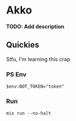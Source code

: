 # Akko

**TODO: Add description**

## Quickies
Stfu, I'm learning this crap
### PS Env
`$env:BOT_TOKEN="token"`
### Run
`mix run --no-halt`

